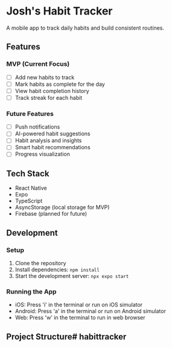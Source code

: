# Josh's Habit Tracker

A mobile app to track daily habits and build consistent routines.

## Features

### MVP (Current Focus)
- [ ] Add new habits to track
- [ ] Mark habits as complete for the day
- [ ] View habit completion history
- [ ] Track streak for each habit

### Future Features
- [ ] Push notifications
- [ ] AI-powered habit suggestions
- [ ] Habit analysis and insights
- [ ] Smart habit recommendations
- [ ] Progress visualization

## Tech Stack

- React Native
- Expo
- TypeScript
- AsyncStorage (local storage for MVP)
- Firebase (planned for future)

## Development

### Setup
1. Clone the repository
2. Install dependencies: `npm install`
3. Start the development server: `npx expo start`

### Running the App
- iOS: Press 'i' in the terminal or run on iOS simulator
- Android: Press 'a' in the terminal or run on Android simulator
- Web: Press 'w' in the terminal to run in web browser

## Project Structure#   h a b i t t r a c k e r  
 